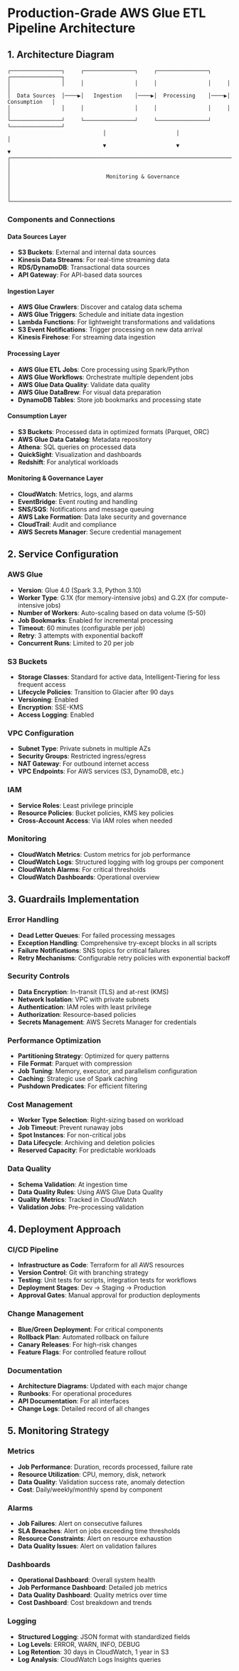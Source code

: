 # Production-Grade AWS Glue ETL Pipeline Architecture

## 1. Architecture Diagram

```
┌────────────────┐     ┌────────────────┐     ┌────────────────┐     ┌────────────────┐
│                │     │                │     │                │     │                │
│  Data Sources  │────▶│   Ingestion    │────▶│  Processing    │────▶│  Consumption   │
│                │     │                │     │                │     │                │
└────────────────┘     └────────────────┘     └────────────────┘     └────────────────┘
                              │                      │                      │
                              ▼                      ▼                      ▼
┌────────────────────────────────────────────────────────────────────────────────────┐
│                                                                                    │
│                              Monitoring & Governance                               │
│                                                                                    │
└────────────────────────────────────────────────────────────────────────────────────┘
```

### Components and Connections

#### Data Sources Layer
- **S3 Buckets**: External and internal data sources
- **Kinesis Data Streams**: For real-time streaming data
- **RDS/DynamoDB**: Transactional data sources
- **API Gateway**: For API-based data sources

#### Ingestion Layer
- **AWS Glue Crawlers**: Discover and catalog data schema
- **AWS Glue Triggers**: Schedule and initiate data ingestion
- **Lambda Functions**: For lightweight transformations and validations
- **S3 Event Notifications**: Trigger processing on new data arrival
- **Kinesis Firehose**: For streaming data ingestion

#### Processing Layer
- **AWS Glue ETL Jobs**: Core processing using Spark/Python
- **AWS Glue Workflows**: Orchestrate multiple dependent jobs
- **AWS Glue Data Quality**: Validate data quality
- **AWS Glue DataBrew**: For visual data preparation
- **DynamoDB Tables**: Store job bookmarks and processing state

#### Consumption Layer
- **S3 Buckets**: Processed data in optimized formats (Parquet, ORC)
- **AWS Glue Data Catalog**: Metadata repository
- **Athena**: SQL queries on processed data
- **QuickSight**: Visualization and dashboards
- **Redshift**: For analytical workloads

#### Monitoring & Governance Layer
- **CloudWatch**: Metrics, logs, and alarms
- **EventBridge**: Event routing and handling
- **SNS/SQS**: Notifications and message queuing
- **AWS Lake Formation**: Data lake security and governance
- **CloudTrail**: Audit and compliance
- **AWS Secrets Manager**: Secure credential management

## 2. Service Configuration

### AWS Glue
- **Version**: Glue 4.0 (Spark 3.3, Python 3.10)
- **Worker Type**: G.1X (for memory-intensive jobs) and G.2X (for compute-intensive jobs)
- **Number of Workers**: Auto-scaling based on data volume (5-50)
- **Job Bookmarks**: Enabled for incremental processing
- **Timeout**: 60 minutes (configurable per job)
- **Retry**: 3 attempts with exponential backoff
- **Concurrent Runs**: Limited to 20 per job

### S3 Buckets
- **Storage Classes**: Standard for active data, Intelligent-Tiering for less frequent access
- **Lifecycle Policies**: Transition to Glacier after 90 days
- **Versioning**: Enabled
- **Encryption**: SSE-KMS
- **Access Logging**: Enabled

### VPC Configuration
- **Subnet Type**: Private subnets in multiple AZs
- **Security Groups**: Restricted ingress/egress
- **NAT Gateway**: For outbound internet access
- **VPC Endpoints**: For AWS services (S3, DynamoDB, etc.)

### IAM
- **Service Roles**: Least privilege principle
- **Resource Policies**: Bucket policies, KMS key policies
- **Cross-Account Access**: Via IAM roles when needed

### Monitoring
- **CloudWatch Metrics**: Custom metrics for job performance
- **CloudWatch Logs**: Structured logging with log groups per component
- **CloudWatch Alarms**: For critical thresholds
- **CloudWatch Dashboards**: Operational overview

## 3. Guardrails Implementation

### Error Handling
- **Dead Letter Queues**: For failed processing messages
- **Exception Handling**: Comprehensive try-except blocks in all scripts
- **Failure Notifications**: SNS topics for critical failures
- **Retry Mechanisms**: Configurable retry policies with exponential backoff

### Security Controls
- **Data Encryption**: In-transit (TLS) and at-rest (KMS)
- **Network Isolation**: VPC with private subnets
- **Authentication**: IAM roles with least privilege
- **Authorization**: Resource-based policies
- **Secrets Management**: AWS Secrets Manager for credentials

### Performance Optimization
- **Partitioning Strategy**: Optimized for query patterns
- **File Format**: Parquet with compression
- **Job Tuning**: Memory, executor, and parallelism configuration
- **Caching**: Strategic use of Spark caching
- **Pushdown Predicates**: For efficient filtering

### Cost Management
- **Worker Type Selection**: Right-sizing based on workload
- **Job Timeout**: Prevent runaway jobs
- **Spot Instances**: For non-critical jobs
- **Data Lifecycle**: Archiving and deletion policies
- **Reserved Capacity**: For predictable workloads

### Data Quality
- **Schema Validation**: At ingestion time
- **Data Quality Rules**: Using AWS Glue Data Quality
- **Quality Metrics**: Tracked in CloudWatch
- **Validation Jobs**: Pre-processing validation

## 4. Deployment Approach

### CI/CD Pipeline
- **Infrastructure as Code**: Terraform for all AWS resources
- **Version Control**: Git with branching strategy
- **Testing**: Unit tests for scripts, integration tests for workflows
- **Deployment Stages**: Dev → Staging → Production
- **Approval Gates**: Manual approval for production deployments

### Change Management
- **Blue/Green Deployment**: For critical components
- **Rollback Plan**: Automated rollback on failure
- **Canary Releases**: For high-risk changes
- **Feature Flags**: For controlled feature rollout

### Documentation
- **Architecture Diagrams**: Updated with each major change
- **Runbooks**: For operational procedures
- **API Documentation**: For all interfaces
- **Change Logs**: Detailed record of all changes

## 5. Monitoring Strategy

### Metrics
- **Job Performance**: Duration, records processed, failure rate
- **Resource Utilization**: CPU, memory, disk, network
- **Data Quality**: Validation success rate, anomaly detection
- **Cost**: Daily/weekly/monthly spend by component

### Alarms
- **Job Failures**: Alert on consecutive failures
- **SLA Breaches**: Alert on jobs exceeding time thresholds
- **Resource Constraints**: Alert on resource exhaustion
- **Data Quality Issues**: Alert on validation failures

### Dashboards
- **Operational Dashboard**: Overall system health
- **Job Performance Dashboard**: Detailed job metrics
- **Data Quality Dashboard**: Quality metrics over time
- **Cost Dashboard**: Cost breakdown and trends

### Logging
- **Structured Logging**: JSON format with standardized fields
- **Log Levels**: ERROR, WARN, INFO, DEBUG
- **Log Retention**: 30 days in CloudWatch, 1 year in S3
- **Log Analysis**: CloudWatch Logs Insights queries
